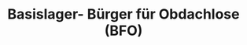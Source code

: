 ---
title: "Basislager- Bürger für Obdachlose (BFO)"
url: /koeln/basislager-buerger-fuer-obdachlose-bfo/
shop: Gebrauchtwaren
---